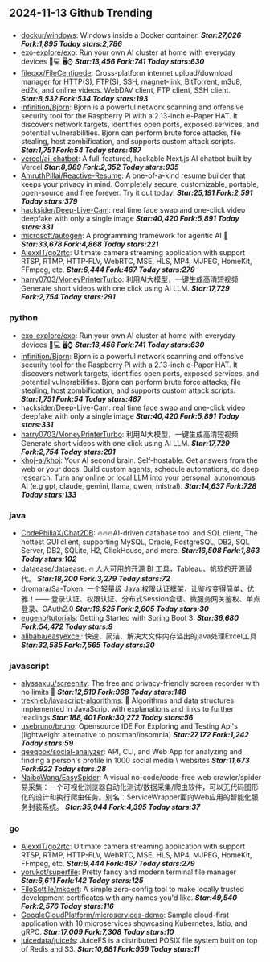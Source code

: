 ## 2024-11-13 Github Trending

### 
* [dockur/windows](https://github.com/dockur/windows): Windows inside a Docker container. ***Star:27,026 Fork:1,895 Today stars:2,786***
* [exo-explore/exo](https://github.com/exo-explore/exo): Run your own AI cluster at home with everyday devices 📱💻 🖥️⌚ ***Star:13,456 Fork:741 Today stars:630***
* [filecxx/FileCentipede](https://github.com/filecxx/FileCentipede): Cross-platform internet upload/download manager for HTTP(S), FTP(S), SSH, magnet-link, BitTorrent, m3u8, ed2k, and online videos. WebDAV client, FTP client, SSH client. ***Star:8,532 Fork:534 Today stars:193***
* [infinition/Bjorn](https://github.com/infinition/Bjorn): Bjorn is a powerful network scanning and offensive security tool for the Raspberry Pi with a 2.13-inch e-Paper HAT. It discovers network targets, identifies open ports, exposed services, and potential vulnerabilities. Bjorn can perform brute force attacks, file stealing, host zombification, and supports custom attack scripts. ***Star:1,751 Fork:54 Today stars:487***
* [vercel/ai-chatbot](https://github.com/vercel/ai-chatbot): A full-featured, hackable Next.js AI chatbot built by Vercel ***Star:8,989 Fork:2,352 Today stars:935***
* [AmruthPillai/Reactive-Resume](https://github.com/AmruthPillai/Reactive-Resume): A one-of-a-kind resume builder that keeps your privacy in mind. Completely secure, customizable, portable, open-source and free forever. Try it out today! ***Star:25,191 Fork:2,591 Today stars:379***
* [hacksider/Deep-Live-Cam](https://github.com/hacksider/Deep-Live-Cam): real time face swap and one-click video deepfake with only a single image ***Star:40,420 Fork:5,891 Today stars:331***
* [microsoft/autogen](https://github.com/microsoft/autogen): A programming framework for agentic AI 🤖 ***Star:33,678 Fork:4,868 Today stars:221***
* [AlexxIT/go2rtc](https://github.com/AlexxIT/go2rtc): Ultimate camera streaming application with support RTSP, RTMP, HTTP-FLV, WebRTC, MSE, HLS, MP4, MJPEG, HomeKit, FFmpeg, etc. ***Star:6,444 Fork:467 Today stars:279***
* [harry0703/MoneyPrinterTurbo](https://github.com/harry0703/MoneyPrinterTurbo): 利用AI大模型，一键生成高清短视频 Generate short videos with one click using AI LLM. ***Star:17,729 Fork:2,754 Today stars:291***

### python
* [exo-explore/exo](https://github.com/exo-explore/exo): Run your own AI cluster at home with everyday devices 📱💻 🖥️⌚ ***Star:13,456 Fork:741 Today stars:630***
* [infinition/Bjorn](https://github.com/infinition/Bjorn): Bjorn is a powerful network scanning and offensive security tool for the Raspberry Pi with a 2.13-inch e-Paper HAT. It discovers network targets, identifies open ports, exposed services, and potential vulnerabilities. Bjorn can perform brute force attacks, file stealing, host zombification, and supports custom attack scripts. ***Star:1,751 Fork:54 Today stars:487***
* [hacksider/Deep-Live-Cam](https://github.com/hacksider/Deep-Live-Cam): real time face swap and one-click video deepfake with only a single image ***Star:40,420 Fork:5,891 Today stars:331***
* [harry0703/MoneyPrinterTurbo](https://github.com/harry0703/MoneyPrinterTurbo): 利用AI大模型，一键生成高清短视频 Generate short videos with one click using AI LLM. ***Star:17,729 Fork:2,754 Today stars:291***
* [khoj-ai/khoj](https://github.com/khoj-ai/khoj): Your AI second brain. Self-hostable. Get answers from the web or your docs. Build custom agents, schedule automations, do deep research. Turn any online or local LLM into your personal, autonomous AI (e.g gpt, claude, gemini, llama, qwen, mistral). ***Star:14,637 Fork:728 Today stars:133***

### java
* [CodePhiliaX/Chat2DB](https://github.com/CodePhiliaX/Chat2DB): 🔥🔥🔥AI-driven database tool and SQL client, The hottest GUI client, supporting MySQL, Oracle, PostgreSQL, DB2, SQL Server, DB2, SQLite, H2, ClickHouse, and more. ***Star:16,508 Fork:1,863 Today stars:102***
* [dataease/dataease](https://github.com/dataease/dataease): 🔥 人人可用的开源 BI 工具，Tableau、帆软的开源替代。 ***Star:18,200 Fork:3,279 Today stars:72***
* [dromara/Sa-Token](https://github.com/dromara/Sa-Token): 一个轻量级 Java 权限认证框架，让鉴权变得简单、优雅！—— 登录认证、权限认证、分布式Session会话、微服务网关鉴权、单点登录、OAuth2.0 ***Star:16,525 Fork:2,605 Today stars:30***
* [eugenp/tutorials](https://github.com/eugenp/tutorials): Getting Started with Spring Boot 3: ***Star:36,680 Fork:54,472 Today stars:9***
* [alibaba/easyexcel](https://github.com/alibaba/easyexcel): 快速、简洁、解决大文件内存溢出的java处理Excel工具 ***Star:32,585 Fork:7,565 Today stars:30***

### javascript
* [alyssaxuu/screenity](https://github.com/alyssaxuu/screenity): The free and privacy-friendly screen recorder with no limits 🎥 ***Star:12,510 Fork:968 Today stars:148***
* [trekhleb/javascript-algorithms](https://github.com/trekhleb/javascript-algorithms): 📝 Algorithms and data structures implemented in JavaScript with explanations and links to further readings ***Star:188,401 Fork:30,272 Today stars:56***
* [usebruno/bruno](https://github.com/usebruno/bruno): Opensource IDE For Exploring and Testing Api's (lightweight alternative to postman/insomnia) ***Star:27,172 Fork:1,242 Today stars:59***
* [qeeqbox/social-analyzer](https://github.com/qeeqbox/social-analyzer): API, CLI, and Web App for analyzing and finding a person's profile in 1000 social media \ websites ***Star:11,673 Fork:922 Today stars:28***
* [NaiboWang/EasySpider](https://github.com/NaiboWang/EasySpider): A visual no-code/code-free web crawler/spider易采集：一个可视化浏览器自动化测试/数据采集/爬虫软件，可以无代码图形化的设计和执行爬虫任务。别名：ServiceWrapper面向Web应用的智能化服务封装系统。 ***Star:35,944 Fork:4,395 Today stars:37***

### go
* [AlexxIT/go2rtc](https://github.com/AlexxIT/go2rtc): Ultimate camera streaming application with support RTSP, RTMP, HTTP-FLV, WebRTC, MSE, HLS, MP4, MJPEG, HomeKit, FFmpeg, etc. ***Star:6,444 Fork:467 Today stars:279***
* [yorukot/superfile](https://github.com/yorukot/superfile): Pretty fancy and modern terminal file manager ***Star:6,611 Fork:142 Today stars:125***
* [FiloSottile/mkcert](https://github.com/FiloSottile/mkcert): A simple zero-config tool to make locally trusted development certificates with any names you'd like. ***Star:49,540 Fork:2,576 Today stars:116***
* [GoogleCloudPlatform/microservices-demo](https://github.com/GoogleCloudPlatform/microservices-demo): Sample cloud-first application with 10 microservices showcasing Kubernetes, Istio, and gRPC. ***Star:17,009 Fork:7,308 Today stars:10***
* [juicedata/juicefs](https://github.com/juicedata/juicefs): JuiceFS is a distributed POSIX file system built on top of Redis and S3. ***Star:10,881 Fork:959 Today stars:11***
